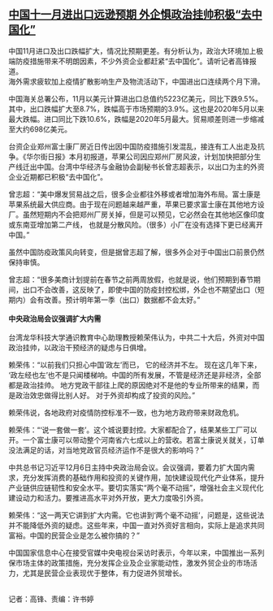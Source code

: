 <!--1670408631000-->
[中国十一月进出口远逊预期 外企惧政治挂帅积极“去中国化”](https://www.rfa.org/mandarin/yataibaodao/jingmao/gt-12072022052333.html)
------

<p>中国11月进口及出口跌幅扩大，情况比预期更差。有分析认为，政治大环境加上极端防疫措施带来不明朗因素，不少外资企业都赶紧“去中国化”。请听记者高锋报道。<br/>海外需求疲软加上疫情扩散影响生产及物流活动下，中国进出口连续两个月下滑。</p><p>中国海关总署公布，11月以美元计算进出口总值约5223亿美元，同比下跌9.5%。其中，出口跌幅扩大至8.7%，跌幅高于市场预期的3.9%。这也是2020年5月以来最大跌幅。进口同比下跌10.6%，跌幅是2020年5月最大。贸易顺差则进一步缩减至大约698亿美元。</p><p>台资企业郑州富士康厂房近日传出因中国防疫措施引发混乱，接连有工人出走及抗争。《华尔街日报》本月初报道，苹果公司因应郑州厂房风波，计划加快把部分生产线迁出中国。台湾中华经济与金融协会副秘书长曾志超表示，以出口为主的外资企业近期都已积极“去中国化”。</p><p>曾志超：“美中爆发贸易战之后，很多企业都往外移或者增加海外布局。富士康是苹果系统最大供应商。由于现在问题越来越严重，苹果已要求富士康在其他地方设厂。虽然短期内不会把郑州厂房关掉，但是可以预见，它必然会在其他地区像印度或东南亚增加第二产线， 也就是分散风险。（很多）小厂在没有选择下更已经离开中国。”</p><p>虽然中国防疫政策风向转变，但是据曾志超了解，很多外企对于中国出口前景仍然保持审慎。</p><p>曾志超：“很多美商计划提前在春节之前两周放假，也就是说，他们预期到春节期间，出口不会改善，这反映了，即使中国的防疫封控松绑，外企也不期望出口（短期内）会有改善。预计明年第一季（出口）数据都不会太好。”<br/><br/><strong>中央政治局会议强调扩大内需</strong><br/><br/>台湾龙华科技大学通识教育中心助理教授赖荣伟认为，中共二十大后，外资对中国政治挂帅，以政治干预经济的疑虑与日俱增。</p><p>赖荣伟：“以前我们只担心中国‘政左’而已， 它的经济并不左。 现在这几年下来， ‘政左经也左’也不是只闻楼梯响。中国的所有发展，不管是经济还是非经济，全部都是政治挂帅。 地方党政干部往上爬的原因绝对不是他的专业所带来的结果，而是政治效忠做得比别人好。 对于外资却构成了投资的风险。”</p><p>赖荣伟说，各地政府对疫情防控标准不一致，也为地方政府带来财政危机。</p><p>赖荣伟：“‘说一套做一套’。这个城说要封控。大家都配合了，结果某些工厂可以开。一个富士康可以带动整个河南省六七成以上的营收。若富士康说关就关，订单没法满足的话，对当地党政官员经济运作不是很大的影响吗？”</p><p>中共总书记习近平12月6日主持中央政治局会议。会议强调，要着力扩大国内需求，充分发挥消费的基础作用和投资的关键作用，加快建设现代化产业体系，提升产业链供应链韧性和安全水平。要切实落实“两个毫不动摇”，增强社会主义现代化建设动力和活力。要推进高水平对外开放，更大力度吸引外资。</p><p>赖荣伟：“这一两天它讲到扩大内需。它也讲到‘两个毫不动摇’，问题是，这些说法并不能降低外资的疑虑。这些年来，中国一直对外资好言相向，实际上是追求共同富裕。中国的民营企业是怎么被你搞的？”</p><p>中国国家信息中心在接受官媒中央电视台采访时表示，今年以来，中国推出一系列保市场主体的政策措施，充分发挥企业及企业家能动性，激发外贸企业的市场活力，尤其是民营企业表现优于整体，有力促进外贸增长。</p><p><br/>记者：高锋、责编：许书婷</p>
